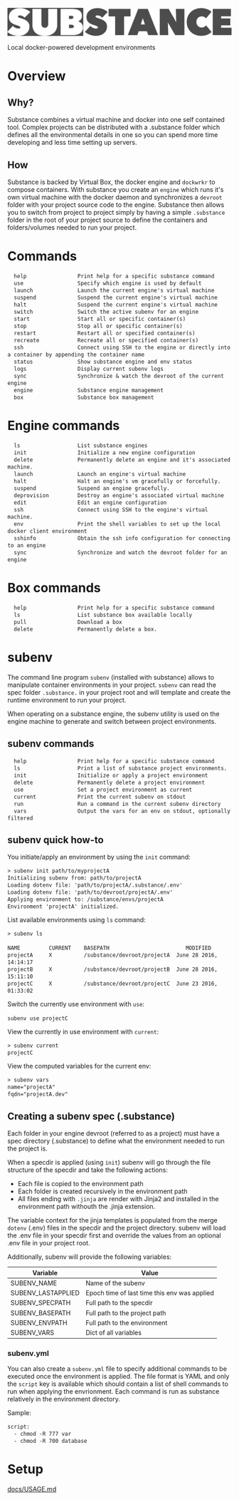 
![alt text](docs/substance.png "substance")

Local docker-powered development environments

# Overview

## Why?
Substance combines a virtual machine and docker into one self contained tool. Complex projects can be distributed with a .substance folder which defines all the environmental details in one so you can spend more time developing and less time setting up servers.

## How
Substance is backed by Virtual Box, the docker engine and ``dockwrkr`` to compose containers. With substance you create an `engine` which runs it's own virtual machine with the docker daemon and synchronizes a `devroot` folder with your project source code to the engine. Substance then allows you to switch from project to project simply by having a simple `.substance` folder in the root of your project source to define the containers and folders/volumes needed to run your project.

# Commands

```
  help                Print help for a specific substance command
  use                 Specify which engine is used by default
  launch              Launch the current engine's virtual machine
  suspend             Suspend the current engine's virtual machine
  halt                Suspend the current engine's virtual machine
  switch              Switch the active subenv for an engine
  start               Start all or specific container(s)
  stop                Stop all or specific container(s)
  restart             Restart all or specified container(s)
  recreate            Recreate all or specified container(s)
  ssh                 Connect using SSH to the engine or directly into a container by appending the container name
  status              Show substance engine and env status
  logs                Display current subenv logs
  sync                Synchronize & watch the devroot of the current engine
  engine              Substance engine management
  box                 Substance box management
```

# Engine commands

```
  ls                  List substance engines
  init                Initialize a new engine configuration
  delete              Permanently delete an engine and it's associated machine.
  launch              Launch an engine's virtual machine
  halt                Halt an engine's vm gracefully or forcefully.
  suspend             Suspend an engine gracefully.
  deprovision         Destroy an engine's associated virtual machine
  edit                Edit an engine configuration
  ssh                 Connect using SSH to the engine's virtual machine.
  env                 Print the shell variables to set up the local docker client environment
  sshinfo             Obtain the ssh info configuration for connecting to an engine
  sync                Synchronize and watch the devroot folder for an engine
```

# Box commands

```
  help                Print help for a specific substance command
  ls                  List substance box available locally
  pull                Download a box
  delete              Permanently delete a box.
```

# subenv

The command line program ``subenv`` (installed with substance) allows to manipulate container environments in your project. ``subenv`` can read the spec folder ``.substance.`` in your project root and will template and create the runtime environment to run your project.

When operating on a substance engine, the subenv utility is used on the engine machine to generate and switch between project environments.

## subenv commands

```
  help                Print help for a specific substance command
  ls                  Print a list of substance project environments.
  init                Initialize or apply a project environment
  delete              Permanently delete a project environment
  use                 Set a project environment as current
  current             Print the current subenv on stdout
  run                 Run a command in the current subenv directory
  vars                Output the vars for an env on stdout, optionally filtered
```

## subenv quick how-to

You initiate/apply an environment by using the ``init`` command:

```
> subenv init path/to/myprojectA
Initializing subenv from: path/to/projectA
Loading dotenv file: 'path/to/projectA/.substance/.env'
Loading dotenv file: 'path/to/devroot/projectA/.env'
Applying environment to: /substance/envs/projectA
Environment 'projectA' initialized.
```

List available environments using ``ls`` command:

```
> subenv ls

NAME         CURRENT    BASEPATH                        MODIFIED
projectA     X          /substance/devroot/projectA  June 28 2016, 14:14:17
projectB     X          /substance/devroot/projectB  June 28 2016, 15:11:10
projectC     X          /substance/devroot/projectC  June 23 2016, 01:33:02
```

Switch the currently use environment with ``use``:

```subenv use projectC```

View the currently in use environment with ``current``:

```
> subenv current
projectC
```

View the computed variables for the current env:

```
> subenv vars
name="projectA"
fqdn="projectA.dev"
```


## Creating a subenv spec (.substance)

Each folder in your engine devroot (referred to as a project) must have a spec directory (.substance) to define what the environment needed to run the project is.

When a specdir is applied (using ``init``) subenv will go through the file structure of the specdir and take the following actions:

- Each file is copied to the environment path
- Each folder is created recursively in the environment path
- All files ending with ``.jinja`` are render with Jinja2 and installed in the environment path withouth the .jinja extension.

The variable context for the jinja templates is populated from the merge ``dotenv`` (.env) files in the specdir and the project directory. subenv will load the .env file in your specdir first and override the values from an optional .env file in your project root.

Additionally, subenv will provide the following variables:


| Variable            | Value                                          |
| ------------------- | ---------------------------------------------- |
| SUBENV_NAME         | Name of the subenv                               |
| SUBENV_LASTAPPLIED  | Epoch time of last time this env was applied   |
| SUBENV_SPECPATH     | Full path to the specdir                       |
| SUBENV_BASEPATH     | Full path to the project path                  |
| SUBENV_ENVPATH      | Full path to the environment                   |
| SUBENV_VARS         | Dict of all variables                          |

### subenv.yml

You can also create a `subenv.yml` file to specify additional commands to be executed once the environment is applied. The file format is YAML and only the `script` key is available which should contain a list of shell commands to run when applying the envrionment. Each command is run as substance relatively in the environment directory.

Sample:

```
script:
  - chmod -R 777 var
  - chmod -R 700 database
```

# Setup

[docs/USAGE.md](USAGE.md)
